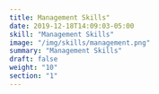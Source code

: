 ```yaml
---
title: Management Skills"
date: 2019-12-18T14:09:03-05:00
skill: "Management Skills"
image: "/img/skills/management.png"
summary: "Management Skills"
draft: false
weight: "10"
section: "1"
---
```

